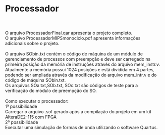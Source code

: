 # Processador
\
\
O arquivo ProcessadorFinal.qar apresenta o projeto completo.\
O arquivo ProcessadorMIPSmonociclo.pdf apresenta informações adicionais sobre o projeto.
\
\
O arquivo SObin.txt contém o código de máquina de um módulo de gerenciamento de processos com preempção e deve ser carregado na primeira posição da memória de instruções através do arquivo mem_instr.v.\
Atualmente a memória possui 1024 posições e está dividida em 4 partes, podendo ser ampliada através da modificação do arquivo mem_intr.v e do código de máquina SObin.txt.\
Os arquivos SOa.txt,SOb.txt, SOc.txt são códigos de teste para a verificação do módulo de preempção do SO.
\
\
Como executar o processador:\
1ª possibilidade\
Carregar o arquivo .sof gerado após a compilação do projeto em um kit AlteraDE2-115 com FPGA\
2ª possibilidade \
Executar uma simulação de formas de onda utilizando o software Quartus.
